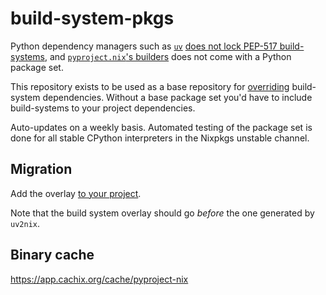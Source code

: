 # build-system-pkgs

Python dependency managers such as [`uv`](https://docs.astral.sh/uv/) [does not lock PEP-517 build-systems](https://github.com/astral-sh/uv/issues/5190), and [`pyproject.nix`'s builders](https://nix-community.github.io/pyproject.nix/build.html) does not come with a Python package set.

This repository exists to be used as a base repository for [overriding](https://nix-community.github.io/pyproject.nix/builders/overriding.html) build-system dependencies.
Without a base package set you'd have to include build-systems to your project dependencies.

Auto-updates on a weekly basis. Automated testing of the package set is done for all stable CPython interpreters in the Nixpkgs unstable channel.

## Migration

Add the overlay [to your project](https://github.com/pyproject-nix/uv2nix/pull/63/commits/3849c8c2e380c5fe110a8e79b4790245b576ebe9).

Note that the build system overlay should go _before_ the one generated by `uv2nix`.

## Binary cache

https://app.cachix.org/cache/pyproject-nix
